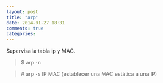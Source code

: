 ```yaml
---
layout: post
title: "arp"
date: 2014-01-27 18:31
comments: true
categories: 
---
```

Supervisa la tabla ip y MAC. 

>$ arp -n

>\# arp -s IP MAC (establecer una MAC estática a una IP)

